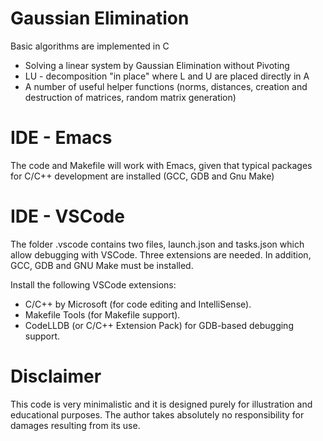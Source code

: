Gaussian Elimination
=====================
Basic algorithms are implemented in C
* Solving a linear system by Gaussian Elimination without Pivoting
* LU - decomposition "in place" where L and U are placed directly in A
* A number of useful helper functions (norms, distances, creation and destruction of matrices, random matrix generation)

IDE - Emacs
=======================
The code and Makefile will work with Emacs, given that typical packages for C/C++ development are installed (GCC, GDB and Gnu Make)

IDE - VSCode
=============
The folder .vscode contains two files, launch.json and tasks.json which allow debugging with VSCode. Three extensions are needed. In addition, GCC, GDB and GNU Make must be installed. 

Install the following VSCode extensions:

* C/C++ by Microsoft (for code editing and IntelliSense).
* Makefile Tools (for Makefile support).
* CodeLLDB (or C/C++ Extension Pack) for GDB-based debugging support.



Disclaimer
==========
This code is very minimalistic and it is designed purely for
illustration and educational purposes. The author takes absolutely no
responsibility for damages resulting from its use.
